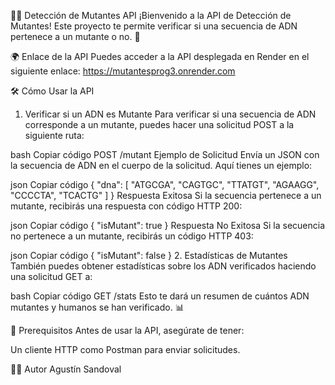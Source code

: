 🦸‍♂️ Detección de Mutantes API
¡Bienvenido a la API de Detección de Mutantes! Este proyecto te permite verificar si una secuencia de ADN pertenece a un mutante o no. 🌱

🌍 Enlace de la API
Puedes acceder a la API desplegada en Render en el siguiente enlace: https://mutantesprog3.onrender.com

🛠️ Cómo Usar la API
1. Verificar si un ADN es Mutante
Para verificar si una secuencia de ADN corresponde a un mutante, puedes hacer una solicitud POST a la siguiente ruta:

bash
Copiar código
POST /mutant
Ejemplo de Solicitud
Envía un JSON con la secuencia de ADN en el cuerpo de la solicitud. Aquí tienes un ejemplo:

json
Copiar código
{
  "dna": [
    "ATGCGA",
    "CAGTGC",
    "TTATGT",
    "AGAAGG",
    "CCCCTA",
    "TCACTG"
  ]
}
Respuesta Exitosa
Si la secuencia pertenece a un mutante, recibirás una respuesta con código HTTP 200:

json
Copiar código
{
  "isMutant": true
}
Respuesta No Exitosa
Si la secuencia no pertenece a un mutante, recibirás un código HTTP 403:

json
Copiar código
{
  "isMutant": false
}
2. Estadísticas de Mutantes
También puedes obtener estadísticas sobre los ADN verificados haciendo una solicitud GET a:

bash
Copiar código
GET /stats
Esto te dará un resumen de cuántos ADN mutantes y humanos se han verificado. 📊

🚀 Prerequisitos
Antes de usar la API, asegúrate de tener:

Un cliente HTTP como Postman para enviar solicitudes.

👨‍💻 Autor
Agustín Sandoval
